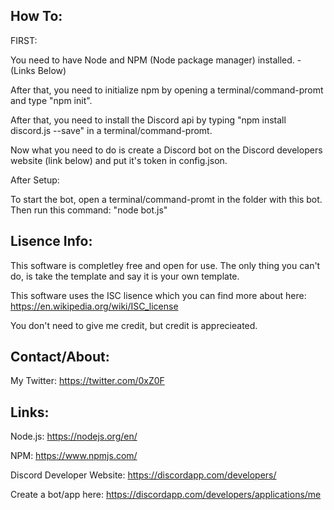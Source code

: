 How To:
-
FIRST:

You need to have Node and NPM (Node package manager) installed. - (Links Below)

After that, you need to initialize npm by opening a terminal/command-promt and type "npm init".

After that, you need to install the Discord api by typing "npm install discord.js --save" in a terminal/command-promt.

Now what you need to do is create a Discord bot on the Discord developers website (link below) and put it's token in config.json.

After Setup:

To start the bot, open a terminal/command-promt in the folder with this bot. Then run this command: "node bot.js"


Lisence Info: 
-
This software is completley free and open for use. The only thing you can't do, is take the template and say it is your own template. 

This software uses the ISC lisence which you can find more about here: https://en.wikipedia.org/wiki/ISC_license

You don't need to give me credit, but credit is apprecieated.


Contact/About:
-
My Twitter: https://twitter.com/0xZ0F

Links:
-
Node.js: https://nodejs.org/en/

NPM: https://www.npmjs.com/ 

Discord Developer Website: https://discordapp.com/developers/

Create a bot/app here: https://discordapp.com/developers/applications/me
